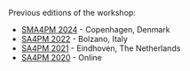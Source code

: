 Previous editions of the workshop:

* [SMA4PM 2024](/2024) - Copenhagen, Denmark
* [SA4PM 2022](/2022) - Bolzano, Italy
* [SA4PM 2021](/2021) - Eindhoven, The Netherlands
* [SA4PM 2020](/2020) - Online

